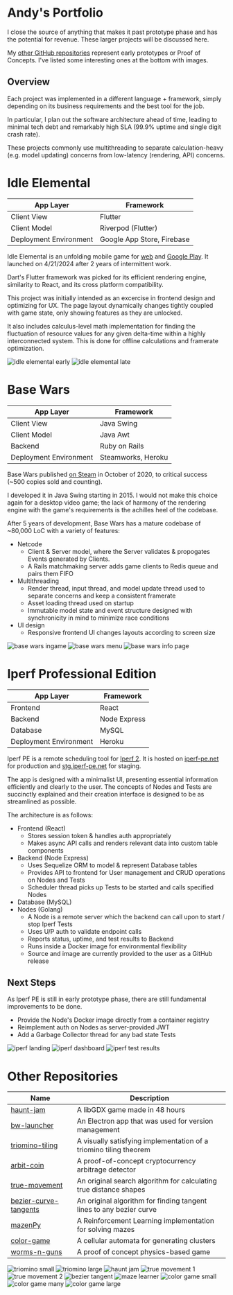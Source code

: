 # Andy's Portfolio

I close the source of anything that makes it past prototype phase and has the potential for revenue.
These larger projects will be discussed here.

My [other GitHub repositories](https://github.com/andy98725) represent early prototypes or Proof of Concepts.
I've listed some interesting ones at the bottom with images.

## Overview

Each project was implemented in a different language + framework, simply depending on its business requirements and the best tool for the job.

In particular, I plan out the software architecture ahead of time, leading to minimal tech debt and remarkably high SLA (99.9% uptime and single digit crash rate).

These projects commonly use multithreading to separate calculation-heavy (e.g. model updating) concerns from low-latency (rendering, API) concerns.


# Idle Elemental

| App Layer | Framework |
| ----------------- | ------------------ |
| Client View | Flutter |
| Client Model | Riverpod (Flutter) |
| Deployment Environment | Google App Store, Firebase |

Idle Elemental is an unfolding mobile game for [web](https://idleelem.net/) and [Google Play](https://play.google.com/store/apps/details?id=com.everlastinggames.idle_elemental&hl=en).
It launched on 4/21/2024 after 2 years of intermittent work.

Dart's Flutter framework was picked for its efficient rendering engine, similarity to React, and its cross platform compatibility.

This project was initially intended as an excercise in frontend design and optimizing for UX.
The page layout dynamically changes tightly coupled with game state, only showing features as they are unlocked.

It also includes calculus-level math implementation for finding the fluctuation of resource values for any given delta-time within a highly interconnected system. This is done for offline calculations and framerate optimization.

![idle elemental early](./idle_elemental/1.jpg)
![idle elemental late](./idle_elemental/2.jpg)

# Base Wars

| App Layer | Framework |
| ----------------- | ------------------ |
| Client View | Java Swing |
| Client Model | Java Awt |
| Backend | Ruby on Rails |
| Deployment Environment | Steamworks, Heroku |


Base Wars published [on Steam](https://store.steampowered.com/app/1747110/Base_Wars/) in October of 2020, to critical success (~500 copies sold and counting).

I developed it in Java Swing starting in 2015. I would not make this choice again for a desktop video game; the lack of harmony of the rendering engine with the game's requirements is the achilles heel of the codebase.

After 5 years of development, Base Wars has a mature codebase of ~80,000 LoC with a variety of features:

- Netcode
    - Client & Server model, where the Server validates & propogates Events generated by Clients.
    - A Rails matchmaking server adds game clients to Redis queue and pairs them FIFO
- Multithreading
    - Render thread, input thread, and model update thread used to separate concerns and keep a consistent framerate
    - Asset loading thread used on startup
    - Immutable model state and event structure designed with synchronicity in mind to minimize race conditions
- UI design
    - Responsive frontend UI changes layouts according to screen size

![base wars ingame](./base_wars/1.png)
![base wars menu](./base_wars/2.png)
![base wars info page](./base_wars/3.png)


# Iperf Professional Edition

| App Layer | Framework |
| ----------------- | ------------------ |
| Frontend | React |
| Backend | Node Express |
| Database | MySQL |
| Deployment Environment | Heroku |

Iperf PE is a remote scheduling tool for [Iperf 2](https://sourceforge.net/projects/iperf2/).
It is hosted on [iperf-pe.net](https://iperf-pe.net/) for production and [stg.iperf-pe.net](http://stg.iperf-pe.net/) for staging.

The app is designed with a minimalist UI, presenting essential information efficiently and clearly to the user.
The concepts of Nodes and Tests are succinctly explained and their creation interface is designed to be as streamlined as possible.

The architecture is as follows:

- Frontend (React)
    - Stores session token & handles auth appropriately
    - Makes async API calls and renders relevant data into custom table components
- Backend (Node Express)
    - Uses Sequelize ORM to model & represent Database tables
    - Provides API to frontend for User management and CRUD operations on Nodes and Tests
    - Scheduler thread picks up Tests to be started and calls specified Nodes
- Database (MySQL)
- Nodes (Golang)
    - A Node is a remote server which the backend can call upon to start / stop Iperf Tests
    - Uses U/P auth to validate endpoint calls
    - Reports status, uptime, and test results to Backend
    - Runs inside a Docker image for environmental flexibility
    - Source and image are currently provided to the user as a GitHub release

## Next Steps

As Iperf PE is still in early prototype phase, there are still fundamental improvements to be done.

- Provide the Node's Docker image directly from a container registry
- Reimplement auth on Nodes as server-provided JWT
- Add a Garbage Collector thread for any bad state Tests

![iperf landing](./iperf_pe/1.png)
![iperf dashboard](./iperf_pe/2.png)
![iperf test results](./iperf_pe/3.png)


# Other Repositories

| Name | Description |
| ---- | ----------- |
| [haunt-jam](https://github.com/andy98725/haunt-jam) | A libGDX game made in 48 hours |
| [bw-launcher](https://github.com/andy98725/bw-launcher) | An Electron app that was used for version management |
| [triomino-tiling](https://github.com/andy98725/TriominoTiling) | A visually satisfying implementation of a triomino tiling theorem |
| [arbit-coin](https://github.com/andy98725/ArbitCoin) | A proof-of-concept cryptocurrency arbitrage detector |
| [true-movement](https://github.com/andy98725/True-Movement) | An original search algorithm for calculating true distance shapes |
| [bezier-curve-tangents](https://github.com/andy98725/Bezier-Curve-Tangents) | An original algorithm for finding tangent lines to any bezier curve |
| [mazenPy](https://github.com/andy98725/MazenPy) | A Reinforcement Learning implementation for solving mazes |
| [color-game](https://github.com/andy98725/Color_Game) | A cellular automata for generating clusters |
| [worms-n-guns](https://github.com/andy98725/Worms-N-Guns) | A proof of concept physics-based game |

![triomino small](./other/tri-1.png)
![triomino large](./other/tri-2.png)
![haunt jam](./other/haunt-1.png)
![true movement 1](./other/movement-1.png)
![true movement 2](./other/movement-2.png)
![bezier tangent](./other/bezierLooped.gif)
![maze learner](./other/mazen-1.png)
![color game small](./other/color-1.png)
![color game many](./other/color-2.png)
![color game large](./other/color-3.png)
